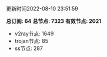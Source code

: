 更新时间2022-08-10 23:51:59

**总订阅: 64**
**总节点: 7323**
**有效节点: 2021**
- v2ray节点: 1649
- trojan节点: 85
- ss节点: 287
